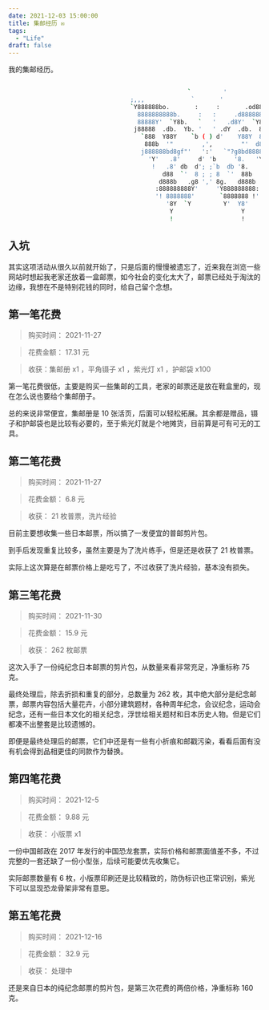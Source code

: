 ```yaml
---
date: 2021-12-03 15:00:00
title: 集邮经历 ✉️
tags:
  - "Life"
draft: false
---
```


我的集邮经历。

<!--more-->

``` bash
                                  
                                                  `         '
                                  ;,,,             `       '             ,,,;
                                  `Y888888bo.       :     :       .od888888Y'
                                    8888888888b.     :   :     .d8888888888
                                    88888Y'  `Y8b.   `   '   .d8Y'  `Y88888
                                   j88888  .db.  Yb. '   ' .dY  .db.  88888k
                                     `888  Y88Y    `b ( ) d'    Y88Y  888'
                                      888b  '"        ,',        "'  d888
                                     j888888bd8gf"'   ':'   `"?g8bd888888k
                                       'Y'   .8'     d' 'b     '8.   'Y'
                                        !   .8' db  d'; ;`b  db '8.   !
                                           d88  `'  8 ; ; 8  `'  88b
                                          d888b   .g8 ',' 8g.   d888b
                                         :888888888Y'     'Y888888888:
                                         '! 8888888'       `8888888 !'
                                            '8Y  `Y         Y'  Y8'
                                             Y                   Y
                                             !                   !
```

## 入坑

其实这项活动从很久以前就开始了，只是后面的慢慢被遗忘了，近来我在浏览一些网站时想起我老家还放着一盒邮票，如今社会的变化太大了，邮票已经处于淘汰的边缘，我想在不是特别花钱的同时，给自己留个念想。

## 第一笔花费

> 购买时间： 2021-11-27

> 花费金额： 17.31 元

> 收获：集邮册 x1 ，平角镊子 x1 ，紫光灯 x1 ，护邮袋 x100 

第一笔花费很低，主要是购买一些集邮的工具，老家的邮票还是放在鞋盒里的，现在怎么说也要给个集邮册子。

总的来说非常便宜，集邮册是 10 张活页，后面可以轻松拓展。其余都是赠品，镊子和护邮袋也是比较有必要的，至于紫光灯就是个地摊货，目前算是可有可无的工具。

## 第二笔花费

> 购买时间： 2021-11-27

> 花费金额： 6.8 元

> 收获： 21 枚普票，洗片经验

目前主要想收集一些日本邮票，所以搞了一发便宜的普邮剪片包。

到手后发现重复比较多，虽然主要是为了洗片练手，但是还是收获了 21 枚普票。

实际上这次算是在邮票价格上是吃亏了，不过收获了洗片经验，基本没有损失。

## 第三笔花费

> 购买时间： 2021-11-30

> 花费金额： 15.9 元

> 收获： 262 枚邮票

这次入手了一份纯纪念日本邮票的剪片包，从数量来看非常充足，净重标称 75 克。

最终处理后，除去折损和重复的部分，总数量为 262 枚，其中绝大部分是纪念邮票，邮票内容包括大量花卉，小部分建筑题材，各种周年纪念，会议纪念，运动会纪念，还有一些日本文化的相关纪念，浮世绘相关题材和日本历史人物。但是它们都凑不出整套是比较遗憾的。

即便是最终处理后的邮票，它们中还是有一些有小折痕和邮戳污染，看看后面有没有机会得到品相更佳的同款作为替换。

## 第四笔花费

> 购买时间： 2021-12-5

> 花费金额： 9.88 元

> 收获： 小版票 x1

一份中国邮政在 2017 年发行的中国恐龙套票，实际价格和邮票面值差不多，不过完整的一套还缺了一份小型张，后续可能要优先收集它。

实际邮票数量有 6 枚，小版票印刷还是比较精致的，防伪标识也正常识别，紫光下可以显现恐龙骨架非常有意思。

## 第五笔花费

> 购买时间： 2021-12-16

> 花费金额： 32.9 元

> 收获： 处理中

还是来自日本的纯纪念邮票的剪片包，是第三次花费的两倍价格，净重标称 160 克。